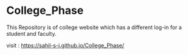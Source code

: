 # College_Phase
This Repository is of college website which has a different log-in for a student and faculty.

visit : https://sahil-s-i.github.io/College_Phase/
